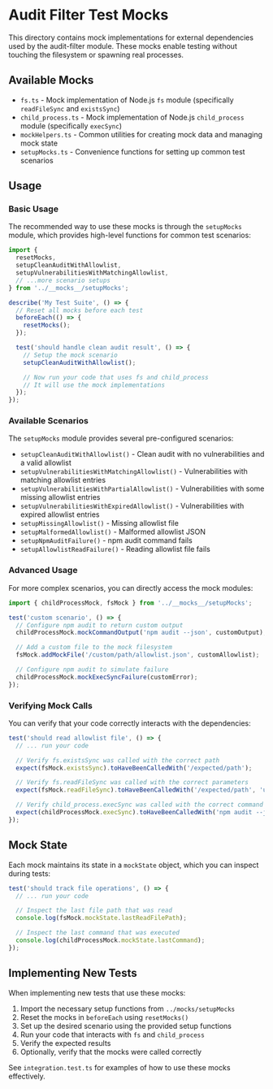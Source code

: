 # Audit Filter Test Mocks

This directory contains mock implementations for external dependencies used by the audit-filter module. These mocks enable testing without touching the filesystem or spawning real processes.

## Available Mocks

- `fs.ts` - Mock implementation of Node.js `fs` module (specifically `readFileSync` and `existsSync`)
- `child_process.ts` - Mock implementation of Node.js `child_process` module (specifically `execSync`)
- `mockHelpers.ts` - Common utilities for creating mock data and managing mock state
- `setupMocks.ts` - Convenience functions for setting up common test scenarios

## Usage

### Basic Usage

The recommended way to use these mocks is through the `setupMocks` module, which provides high-level functions for common test scenarios:

```typescript
import {
  resetMocks,
  setupCleanAuditWithAllowlist,
  setupVulnerabilitiesWithMatchingAllowlist,
  // ...more scenario setups
} from '../__mocks__/setupMocks';

describe('My Test Suite', () => {
  // Reset all mocks before each test
  beforeEach(() => {
    resetMocks();
  });

  test('should handle clean audit result', () => {
    // Setup the mock scenario
    setupCleanAuditWithAllowlist();

    // Now run your code that uses fs and child_process
    // It will use the mock implementations
  });
});
```

### Available Scenarios

The `setupMocks` module provides several pre-configured scenarios:

- `setupCleanAuditWithAllowlist()` - Clean audit with no vulnerabilities and a valid allowlist
- `setupVulnerabilitiesWithMatchingAllowlist()` - Vulnerabilities with matching allowlist entries
- `setupVulnerabilitiesWithPartialAllowlist()` - Vulnerabilities with some missing allowlist entries
- `setupVulnerabilitiesWithExpiredAllowlist()` - Vulnerabilities with expired allowlist entries
- `setupMissingAllowlist()` - Missing allowlist file
- `setupMalformedAllowlist()` - Malformed allowlist JSON
- `setupNpmAuditFailure()` - npm audit command fails
- `setupAllowlistReadFailure()` - Reading allowlist file fails

### Advanced Usage

For more complex scenarios, you can directly access the mock modules:

```typescript
import { childProcessMock, fsMock } from '../__mocks__/setupMocks';

test('custom scenario', () => {
  // Configure npm audit to return custom output
  childProcessMock.mockCommandOutput('npm audit --json', customOutput);

  // Add a custom file to the mock filesystem
  fsMock.addMockFile('/custom/path/allowlist.json', customAllowlist);

  // Configure npm audit to simulate failure
  childProcessMock.mockExecSyncFailure(customError);
});
```

### Verifying Mock Calls

You can verify that your code correctly interacts with the dependencies:

```typescript
test('should read allowlist file', () => {
  // ... run your code

  // Verify fs.existsSync was called with the correct path
  expect(fsMock.existsSync).toHaveBeenCalledWith('/expected/path');

  // Verify fs.readFileSync was called with the correct parameters
  expect(fsMock.readFileSync).toHaveBeenCalledWith('/expected/path', 'utf-8');

  // Verify child_process.execSync was called with the correct command
  expect(childProcessMock.execSync).toHaveBeenCalledWith('npm audit --json', expect.anything());
});
```

## Mock State

Each mock maintains its state in a `mockState` object, which you can inspect during tests:

```typescript
test('should track file operations', () => {
  // ... run your code

  // Inspect the last file path that was read
  console.log(fsMock.mockState.lastReadFilePath);

  // Inspect the last command that was executed
  console.log(childProcessMock.mockState.lastCommand);
});
```

## Implementing New Tests

When implementing new tests that use these mocks:

1. Import the necessary setup functions from `../mocks/setupMocks`
2. Reset the mocks in `beforeEach` using `resetMocks()`
3. Set up the desired scenario using the provided setup functions
4. Run your code that interacts with `fs` and `child_process`
5. Verify the expected results
6. Optionally, verify that the mocks were called correctly

See `integration.test.ts` for examples of how to use these mocks effectively.
